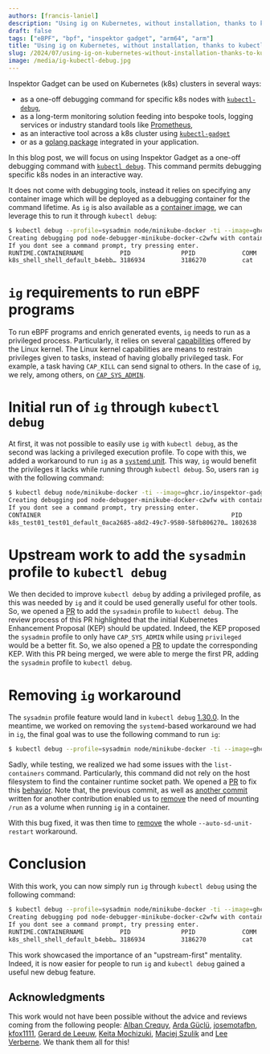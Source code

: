 ```yaml
---
authors: [francis-laniel]
description: "Using ig on Kubernetes, without installation, thanks to kubectl debug"
draft: false
tags: ["eBPF", "bpf", "inspektor gadget", "arm64", "arm"]
title: "Using ig on Kubernetes, without installation, thanks to kubectl debug"
slug: /2024/07/using-ig-on-kubernetes-without-installation-thanks-to-kubectl-debug
image: /media/ig-kubectl-debug.jpg
---
```


Inspektor Gadget can be used on Kubernetes (k8s) clusters in several ways:

- as a one-off debugging command for specific k8s nodes with [`kubectl-debug`](https://inspektor-gadget.io/docs/latest/getting-started/quick-start/#quick-start-on-kubernetes),
- as a long-term monitoring solution feeding into bespoke tools, logging services or industry standard tools like [Prometheus](https://inspektor-gadget.io/docs/latest/guides/prometheus/),
- as an interactive tool across a k8s cluster using [`kubectl-gadget`](https://inspektor-gadget.io/docs/latest/getting-started/install-kubernetes/#installing-kubectl-gadget)
- or as a [golang package](https://github.com/inspektor-gadget/inspektor-gadget/blob/main/examples/README.md) integrated in your application.

In this blog post, we will focus on using Inspektor Gadget as a one-off debugging command with [`kubectl debug`](https://kubernetes.io/docs/reference/kubectl/generated/kubectl_debug/).
This command permits debugging specific k8s nodes in an interactive way.

<!--truncate-->

It does not come with debugging tools, instead it relies on specifying any container image which will be deployed as a debugging container for the command lifetime.
As `ig` is also available as a [container image](https://github.com/inspektor-gadget/inspektor-gadget/pkgs/container/ig), we can leverage this to run it through `kubectl debug`:

```bash
$ kubectl debug --profile=sysadmin node/minikube-docker -ti --image=ghcr.io/inspektor-gadget/ig -- ig trace exec
Creating debugging pod node-debugger-minikube-docker-c2wfw with container debugger on node minikube-docker.
If you dont see a command prompt, try pressing enter.
RUNTIME.CONTAINERNAME          PID              PPID             COMM             RET ARGS
k8s_shell_shell_default_b4ebb… 3186934          3186270          cat              0   /bin/cat file
```

# `ig` requirements to run eBPF programs

To run eBPF programs and enrich generated events, `ig` needs to run as a privileged process.
Particularly, it relies on several [capabilities](https://linux.die.net/man/7/capabilities) offered by the Linux kernel.
The Linux kernel capabilities are means to restrain privileges given to tasks, instead of having globally privileged task.
For example, a task having `CAP_KILL` can send signal to others.
In the case of `ig`, we rely, among others, on [`CAP_SYS_ADMIN`](https://github.com/inspektor-gadget/inspektor-gadget/blob/e8c9955a7af1de1c052e9f4037927094127cc921/charts/gadget/templates/daemonset.yaml#L106-L127).

# Initial run of `ig` through `kubectl debug`

At first, it was not possible to easily use `ig` with `kubectl debug`, as the second was lacking a privileged execution profile.
To cope with this, we added a workaround to run `ig` as a [`systemd` unit](https://github.com/inspektor-gadget/inspektor-gadget/commit/a65dbbc6bcfdaa65376cf1955edc2c26dbb72332#diff-d6b4dbebf753ac89f982745ac89513f5f3b09ec334f96c72253383bbf865be3fR76-R208).
This way, `ig` would benefit the privileges it lacks while running through `kubectl debug`.
So, users ran `ig` with the following command:

```bash
$ kubectl debug node/minikube-docker -ti --image=ghcr.io/inspektor-gadget/ig -- ig --auto-sd-unit-restart trace exec
Creating debugging pod node-debugger-minikube-docker-c2wfw with container debugger on node minikube-docker.
If you dont see a command prompt, try pressing enter.
CONTAINER                                                     PID        PPID       COMM             RET ARGS
k8s_test01_test01_default_0aca2685-a8d2-49c7-9580-58fb806270… 1802638    1800551    cat              0   /bin/cat README
```

# Upstream work to add the `sysadmin` profile to `kubectl debug`

We then decided to improve `kubectl debug` by adding a privileged profile, as this was needed by `ig` and it could be used generally useful for other tools.
So, we opened a [PR](https://github.com/kubernetes/kubernetes/pull/119200) to add the `sysadmin` profile to `kubectl debug`.
The review process of this PR highlighted that the initial Kubernetes Enhancement Proposal (KEP) should be updated.
Indeed, the KEP proposed the `sysadmin` profile to only have `CAP_SYS_ADMIN` while using `privileged` would be a better fit.
So, we also opened a [PR](https://github.com/kubernetes/enhancements/pull/4234) to update the corresponding KEP.
With this PR being merged, we were able to merge the first PR, adding the `sysadmin` profile to `kubectl debug`.

# Removing `ig` workaround

The `sysadmin` profile feature would land in `kubectl debug` [1.30.0](https://github.com/kubernetes/kubernetes/blob/master/CHANGELOG/CHANGELOG-1.30.md).
In the meantime, we worked on removing the `systemd`-based workaround we had in `ig`, the final goal was to use the following command to run `ig`:

```bash
$ kubectl debug --profile=sysadmin node/minikube-docker -ti --image=ghcr.io/inspektor-gadget/ig -- ig trace exec
```

Sadly, while testing, we realized we had some issues with the `list-containers` command.
Particularly, this command did not rely on the host filesystem to find the container runtime socket path.
We opened a [PR](https://github.com/inspektor-gadget/inspektor-gadget/pull/3030) to fix this [behavior](https://github.com/inspektor-gadget/inspektor-gadget/commit/51612b513af24624b32b5b2677cafd69a0d24ca8).
Note that, the previous commit, as well as [another commit](https://github.com/inspektor-gadget/inspektor-gadget/commit/99f1f2afe8cdd3d0f99a9d660a42c6e5c77900f9) written for another contribution enabled us to [remove](https://github.com/inspektor-gadget/inspektor-gadget/commit/606af855de2c6e84680546ba27c70f02727d4bee) the need of mounting `/run` as a volume when running `ig` in a container.

With this bug fixed, it was then time to [remove](https://github.com/inspektor-gadget/inspektor-gadget/commit/9fd572e2b58eb95b4652704f57516a83cdb4310d) the whole `--auto-sd-unit-restart` workaround.

# Conclusion

With this work, you can now simply run `ig` through `kubectl debug` using the following command:

```bash
$ kubectl debug --profile=sysadmin node/minikube-docker -ti --image=ghcr.io/inspektor-gadget/ig -- ig trace exec
Creating debugging pod node-debugger-minikube-docker-c2wfw with container debugger on node minikube-docker.
If you dont see a command prompt, try pressing enter.
RUNTIME.CONTAINERNAME          PID              PPID             COMM             RET ARGS
k8s_shell_shell_default_b4ebb… 3186934          3186270          cat              0   /bin/cat file
```

This work showcased the importance of an "upstream-first" mentality.
Indeed, it is now easier for people to run `ig` and `kubectl debug` gained a useful new debug feature.

## Acknowledgments

This work would not have been possible without the advice and reviews coming from the following people: [Alban Crequy](https://github.com/alban), [Arda Güçlü](https://github.com/ardaguclu), [josemotafbn](https://github.com/josemotafbn), [kfox1111](https://github.com/kfox1111), [Gerard de Leeuw](https://github.com/lion7), [Keita Mochizuki](https://github.com/mochizuki875), [Maciej Szulik](https://github.com/soltysh) and [Lee Verberne](https://github.com/verb).
We thank them all for this!
